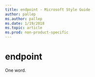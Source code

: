 ```yaml
---
title: endpoint - Microsoft Style Guide
author: pallep
ms.author: pallep
ms.date: 1/19/2018
ms.topic: article
ms.prod: non-product-specific
---
```


# endpoint

One word.
